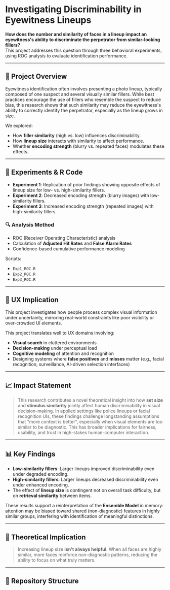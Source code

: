 # Investigating Discriminability in Eyewitness Lineups

**How does the number and similarity of faces in a lineup impact an eyewitness's ability to discriminate the perpetrator from similar-looking fillers?**  
This project addresses this question through three behavioral experiments, using ROC analysis to evaluate identification performance.

---

## 🧠 Project Overview

Eyewitness identification often involves presenting a photo lineup, typically composed of one suspect and several visually similar fillers. While best practices encourage the use of fillers who resemble the suspect to reduce bias, this research shows that such similarity may reduce the eyewitness's ability to correctly identify the perpetrator, especially as the lineup grows in size.

We explored:
- How **filler similarity** (high vs. low) influences discriminability.
- How **lineup size** interacts with similarity to affect performance.
- Whether **encoding strength** (blurry vs. repeated faces) modulates these effects.

---

## 🧪 Experiments & R Code

- **Experiment 1**: Replication of prior findings showing opposite effects of lineup size for low- vs. high-similarity fillers.
- **Experiment 2**: Decreased encoding strength (blurry images) with low-similarity fillers.
- **Experiment 3**: Increased encoding strength (repeated images) with high-similarity fillers.

### 🔍 Analysis Method
- ROC (Receiver Operating Characteristic) analysis
- Calculation of **Adjusted Hit Rates** and **False Alarm Rates**
- Confidence-based cumulative performance modeling

Scripts:
- `Exp1_ROC.R`
- `Exp2_ROC.R`
- `Exp3_ROC.R`

---

## 🎯 UX Implication

This project investigates how people process complex visual information under uncertainty, mirroring real-world constraints like poor visibility or over-crowded UI elements.

This project translates well to UX domains involving:
- **Visual search** in cluttered environments
- **Decision-making** under perceptual load
- **Cognitive modeling** of attention and recognition
- Designing systems where **false positives** and **misses** matter (e.g., facial recognition, surveillance, AI-driven selection interfaces)

---

## 📈 Impact Statement

> This research contributes a novel theoretical insight into how **set size** and **stimulus similarity** jointly affect human discriminability in visual decision-making. In applied settings like police lineups or facial recognition UIs, these findings challenge longstanding assumptions that "more context is better", especially when visual elements are too similar to be diagnostic. This has broader implications for fairness, usability, and trust in high-stakes human-computer interaction.

---

## 📊 Key Findings

- **Low-similarity fillers**: Larger lineups improved discriminability even under degraded encoding.
- **High-similarity fillers**: Larger lineups decreased discriminability even under enhanced encoding.
- The effect of **lineup size** is contingent not on overall task difficulty, but on **retrieval similarity** between items.

These results support a reinterpretation of the **Ensemble Model** in memory: attention may be biased toward shared (non-diagnostic) features in highly similar groups, interfering with identification of meaningful distinctions.

---

## 🧩 Theoretical Implication

> Increasing lineup size **isn't always helpful**. When all faces are highly similar, more faces  reinforce non-diagnostic patterns, reducing the ability to focus on what truly matters.

---

## 📁 Repository Structure
